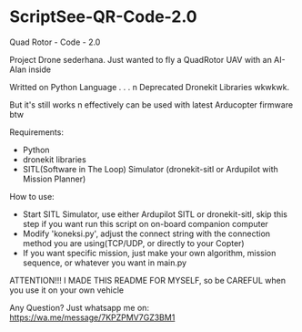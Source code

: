 # ScriptSee-QR-Code-2.0
Quad Rotor - Code - 2.0

Project Drone sederhana.
Just wanted to fly a QuadRotor UAV with an AI-AIan inside

Writted on Python Language
.
.
.
n Deprecated Dronekit Libraries wkwkwk. 

But it's still works n effectively can be used with latest Arducopter firmware btw

Requirements:
- Python
- dronekit libraries
- SITL(Software in The Loop) Simulator (dronekit-sitl or Ardupilot with Mission Planner)

How to use:
- Start SITL Simulator, use either Ardupilot SITL or dronekit-sitl, skip this step if you want run this script on on-board companion computer
- Modify 'koneksi.py', adjust the connect string with the connection method you are using(TCP/UDP, or directly to your Copter)
- If you want specific mission, just make your own algorithm, mission sequence, or whatever you want in main.py

ATTENTION!!!
I MADE THIS README FOR MYSELF, so be CAREFUL when you use it on your own vehicle

Any Question?
Just whatsapp me on: https://wa.me/message/7KPZPMV7GZ3BM1
